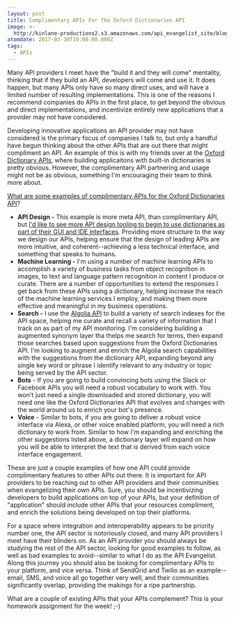 ```yaml
---
layout: post
title: Complimentary APIs For The Oxford Dictionaries API
image: >-
  http://kinlane-productions2.s3.amazonaws.com/api_evangelist_site/blog/screen_shot_2017_03_30_at_3.12.32_pm.png
atomdate: 2017-03-30T19:00:00.000Z
tags:
  - APIs
---
```

Many API providers I meet have the "build it and they will come" mentality, thinking that if they build an API, developers will come and use it. It does happen, but many APIs only have so many direct uses, and will have a limited number of resulting implementations. This is one of the reasons I recommend companies do APIs in the first place, to get beyond the obvious and direct implementations, and incentivize entirely new applications that a provider may not have considered.

Developing innovative applications an API provider may not have considered is the primary focus of companies I talk to, but only a handful have begun thinking about the other APIs that are out there that might compliment an API. An example of this is with my friends over at the [Oxford Dictionary APIs](https://developer.oxforddictionaries.com/), where building applicaitons with built-in dictionaries is pretty obvious. However, the complimentary API partnering and usage might not be as obvious, something I'm encouraging their team to think more about.

[What are some examples of complimentary APIs for the Oxford Dictionaries API](https://developer.oxforddictionaries.com/)?

*   **API Design -** This example is more meta API, than complimentary API, but [I'd like to see more API design tooling to begin to use dictionaries as part of their GUI and IDE interfaces](https://apievangelist.com/2017/03/29/learning-to-use-our-words-better-when-defining-our-apis/). Providing more structure to the way we design our APIs, helping ensure that the design of leading APIs are more intuitive, and coherent--achieving a less technical interface, and something that speaks to humans.
*   **Machine Learning -** I'm using a number of machine learning APIs to accomplish a variety of business tasks from object recognition in images, to text and language pattern recognition in content I produce or curate. There are a number of opportunities to extend the responses I get back from these APIs using a dictionary, helping increase the reach of the machine learning services I employ, and making them more effective and meaningful in my business operations.
*   **Search -** I use the [Algolia API](https://www.algolia.com/doc/rest-api/search/) to build a variety of search indexes for the API space, helping me curate and recall a variety of information that I track on as part of my API monitoring. I'm considering building a augmented synonym layer tha thelps me search for terms, then expand those searches based upon suggestions from the Oxford Dictionaries API. I'm looking to augment and enrich the Algolia search capabilities with the suggestions from the dictionary API, expanding beyond any single key word or phrase I identify relevant to any industry or topic being served by the API sector.
*   **Bots** - If you are going to build convincing bots using the Slack or Facebook APIs you will need a robust vocabulary to work with. You won't just need a single downloaded and stored dictionary, you will need one like the Oxford Dictionaries API that evolves and changes with the world around us to enrich your bot's presence. 
*   **Voice** - Similar to bots, if you are going to deliver a robust voice interface via Alexa, or other voice enabled platform, you will need a rich dictionary to work from. Similar to how I'm expanding and enriching the other suggestions listed above, a dictionary layer will expand on how you will be able to interpret the text that is derived from each voice interface engagement.

These are just a couple examples of how one API could provide complimentary features to other APIs out there. It is important for API providers to be reaching out to other API providers and their communities when evangelizing their own APIs. Sure, you should be incentivizing developers to build applications on top of your APIs, but your definition of "application" should include other APIs that your resources compliment, and enrich the solutions being developed on top their platforms.

For a space where integration and interoperability appears to be priority number one, the API sector is notoriously closed, and many API providers I meet have their blinders on. As an API provider you should always be studying the rest of the API sector, looking for good examples to follow, as well as bad examples to avoid--similar to what I do as the API Evangelist. Along this journey you should also be looking for complimentary APIs to your platform, and vice versa. Think of SendGrid and Twilio as an example--email, SMS, and voice all go together very well, and their communities significantly overlap, providing the makings for a ripe partnership.

What are a couple of existing APIs that your APIs complement? This is your homework assignment for the week! ;-)
